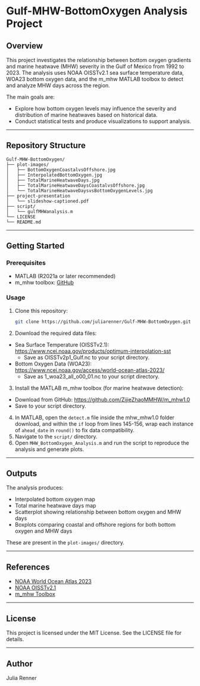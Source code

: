 # Gulf-MHW-BottomOxygen Analysis Project

## Overview
This project investigates the relationship between bottom oxygen gradients and marine heatwave (MHW) severity in the Gulf of Mexico from 1992 to 2023. The analysis uses NOAA OISSTv2.1 sea surface temperature data, WOA23 bottom oxygen data, and the m_mhw MATLAB toolbox to detect and analyze MHW days across the region.

The main goals are:
- Explore how bottom oxygen levels may influence the severity and distribution of marine heatwaves based on historical data.
- Conduct statistical tests and produce visualizations to support analysis.

---

## Repository Structure
```
Gulf-MHW-BottomOxygen/
├── plot-images/
│   ├── BottomOxygenCoastalvsOffshore.jpg
│   ├── InterpolatedBottomOxygen.jpg
│   ├── TotalMarineHeatwaveDays.jpg
│   ├── TotalMarineHeatwaveDaysCoastalvsOffshore.jpg
│   └── TotalMarineHeatwaveDaysvsBottomOxygenLevels.jpg
├── project-presentation
│   └── slideshow-captioned.pdf
├── script/
│   └── gulfMHWanalysis.m
└── LICENSE
└── README.md
```

---

## Getting Started

### Prerequisites
- MATLAB (R2021a or later recommended)
- m_mhw toolbox: [GitHub](https://github.com/ZijieZhaoMMHW/m_mhw1.0?tab=readme-ov-file)

### Usage
1. Clone this repository:
   ```bash
   git clone https://github.com/juliarenner/Gulf-MHW-BottomOxygen.git
   ```
2. Download the required data files:
- Sea Surface Temperature (OISSTv2.1): https://www.ncei.noaa.gov/products/optimum-interpolation-sst
   - Save as OISSTv2p1_Gulf.nc to your script directory.
- Bottom Oxygen Data (WOA23): https://www.ncei.noaa.gov/access/world-ocean-atlas-2023/
   - Save as 1_woa23_all_o00_01.nc to your script directory.
3. Install the MATLAB m_mhw toolbox (for marine heatwave detection):
- Download from GitHub: https://github.com/ZijieZhaoMMHW/m_mhw1.0
- Save to your script directory.
4. In MATLAB, open the `detect.m` file inside the mhw_mhw1.0 folder download, and within the `if` loop from lines 145-156, wrap each instance of `ahead_date` in `round()` to fix data compatibility.
4. Navigate to the `script/` directory.
5. Open `MHW_BottomOxygen_Analysis.m` and run the script to reproduce the analysis and generate plots.
  
---

## Outputs
The analysis produces:
- Interpolated bottom oxygen map
- Total marine heatwave days map
- Scatterplot showing relationship between bottom oxygen and MHW days
- Boxplots comparing coastal and offshore regions for both bottom oxygen and MHW days

These are present in the `plot-images/` directory.

---

## References
- [NOAA World Ocean Atlas 2023](https://www.ncei.noaa.gov/access/world-ocean-atlas-2023/)
- [NOAA OISSTv2.1](https://www.ncei.noaa.gov/products/optimum-interpolation-sst)
- [m_mhw Toolbox](https://github.com/ZijieZhaoMMHW/m_mhw1.0?tab=readme-ov-file)

---

## License
This project is licensed under the MIT License. See the LICENSE file for details.

---

## Author
Julia Renner

